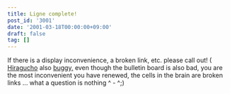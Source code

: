 ```yaml
---
title: Ligne complete!
post_id: '3001'
date: '2001-03-18T00:00:00+09:00'
draft: false
tag: []
---
```


If there is a display inconvenience, a broken link, etc. please call out! ( [Hiragucho](/hi-macho) also [buggy,](/hi-macho) even though the bulletin board is also bad, you are the most inconvenient you have renewed, the cells in the brain are broken links ... what a question is nothing ^ - ^;)